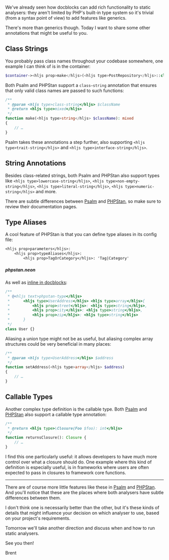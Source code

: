We've already seen how docblocks can add rich functionality to static analysers: they aren't limited by PHP's built-in type system so it's trivial (from a syntax point of view) to add features like generics.

There's more than  generics though. Today I want to share some other annotations that might be useful to you.

## Class Strings

You probably pass class names throughout your codebase somewhere, one example I can think of is in the container:

```php
$container-><hljs prop>make</hljs>(<hljs type>PostRepository</hljs>::class);
```

Both Psalm and PHPStan support a `class–string` annotation that ensures that only valid class names are passed to such functions:

```php
/**
 * @param <hljs type>class-string</hljs> $className
 * @return <hljs type>mixed</hljs>
 */
function make(<hljs type>string</hljs> $className): mixed
{
    // …
}
```

Psalm takes these annotations a step further, also supporting `<hljs type>trait-string</hljs>` and `<hljs type>interface-string</hljs>`.

## String Annotations

Besides class-related strings, both Psalm and PHPStan also support types like `<hljs type>lowercase-string</hljs>`, `<hljs type>non-empty-string</hljs>`, `<hljs type>literal-string</hljs>`, `<hljs type>numeric-string</hljs>` and more. 

There are subtle differences between [Psalm](https://psalm.dev/docs/annotating_code/type_syntax/scalar_types/) and [PHPStan](https://phpstan.org/writing-php-code/phpdoc-types), so make sure to review their documentation pages.

## Type Aliases

A cool feature of PHPStan is that you can define type aliases in its config file:

```txt
<hljs prop>parameters</hljs>:
    <hljs prop>typeAliases</hljs>:
        <hljs prop>TagOrCategory</hljs>: 'Tag|Category'
```

##### phpstan.neon

As well as [inline in docblocks](https://phpstan.org/writing-php-code/phpdoc-types#local-type-aliases):

```php
/**
 * @<hljs text>phpstan-type</hljs> 
 *      <hljs type>UserAddress</hljs> <hljs type>array</hljs>{
 *          <hljs prop>street</hljs>: <hljs type>string</hljs>, 
 *          <hljs prop>city</hljs>: <hljs type>string</hljs>, 
 *          <hljs prop>zip</hljs>: <hljs type>string</hljs>
 *      }
 */
class User {}
```

Aliasing a union type might not be as useful, but aliasing complex array structures could be very beneficial in many places:

```php
/**
 * @param <hljs type>UserAddress</hljs> $address
 */
function setAddress(<hljs type>array</hljs> $address) 
{
    // …
}
```

## Callable Types

Another complex type definition is the callable type. Both [Psalm](https://psalm.dev/docs/annotating_code/type_syntax/callable_types/) and [PHPStan](https://phpstan.org/config-reference#vague-typehints) also support a callable type annotation:

```php
/**
 * @return <hljs type>\Closure(Foo $foo): int</hljs>
 */
function returnsClosure(): Closure {
    // …
}
```

I find this one particularly useful: it allows developers to have much more control over what a closure should do. One example where this kind of definition is especially useful, is in frameworks where users are often expected to pass in closures to framework core functions. 

---

There are of course more little features like these in [Psalm](https://psalm.dev/docs/annotating_code/supported_annotations/) and [PHPStan](https://phpstan.org/writing-php-code/phpdocs-basics). And you'll notice that these are the places where both analysers have subtle differences between them.

I don't think one is necessarily better than the other, but it's these kinds of details that might influence your decision on which analyser to use, based on your project's requirements.

Tomorrow we'll take another direction and discuss when and how to run static analysers. 

See you then!

Brent
